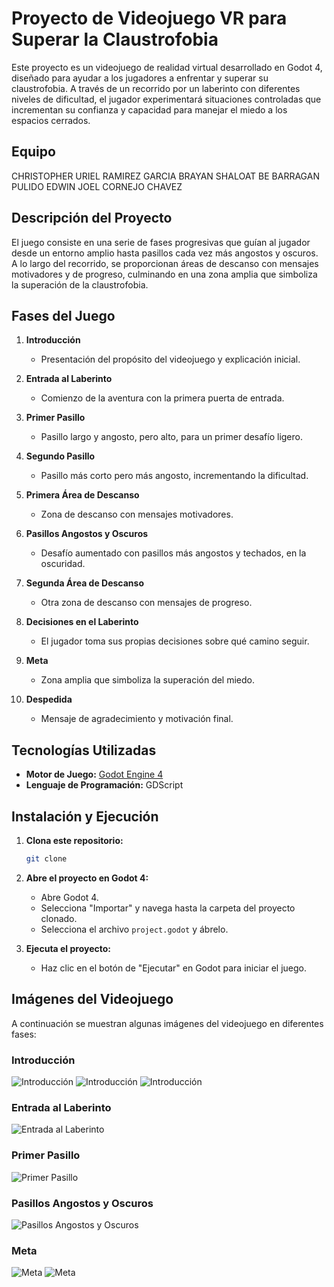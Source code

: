 # Proyecto de Videojuego VR para Superar la Claustrofobia

Este proyecto es un videojuego de realidad virtual desarrollado en Godot 4, diseñado para ayudar a los jugadores a enfrentar y superar su claustrofobia. A través de un recorrido por un laberinto con diferentes niveles de dificultad, el jugador experimentará situaciones controladas que incrementan su confianza y capacidad para manejar el miedo a los espacios cerrados.

## Equipo

CHRISTOPHER URIEL RAMIREZ GARCIA
BRAYAN SHALOAT BE BARRAGAN PULIDO
EDWIN JOEL CORNEJO CHAVEZ

## Descripción del Proyecto

El juego consiste en una serie de fases progresivas que guían al jugador desde un entorno amplio hasta pasillos cada vez más angostos y oscuros. A lo largo del recorrido, se proporcionan áreas de descanso con mensajes motivadores y de progreso, culminando en una zona amplia que simboliza la superación de la claustrofobia.

## Fases del Juego

1. **Introducción**
   - Presentación del propósito del videojuego y explicación inicial.
2. **Entrada al Laberinto**

   - Comienzo de la aventura con la primera puerta de entrada.

3. **Primer Pasillo**

   - Pasillo largo y angosto, pero alto, para un primer desafío ligero.

4. **Segundo Pasillo**

   - Pasillo más corto pero más angosto, incrementando la dificultad.

5. **Primera Área de Descanso**

   - Zona de descanso con mensajes motivadores.

6. **Pasillos Angostos y Oscuros**

   - Desafío aumentado con pasillos más angostos y techados, en la oscuridad.

7. **Segunda Área de Descanso**

   - Otra zona de descanso con mensajes de progreso.

8. **Decisiones en el Laberinto**

   - El jugador toma sus propias decisiones sobre qué camino seguir.

9. **Meta**

   - Zona amplia que simboliza la superación del miedo.

10. **Despedida**
    - Mensaje de agradecimiento y motivación final.

## Tecnologías Utilizadas

- **Motor de Juego:** [Godot Engine 4](https://godotengine.org/)
- **Lenguaje de Programación:** GDScript

## Instalación y Ejecución

1. **Clona este repositorio:**

   ```sh
   git clone
   ```

2. **Abre el proyecto en Godot 4:**

   - Abre Godot 4.
   - Selecciona "Importar" y navega hasta la carpeta del proyecto clonado.
   - Selecciona el archivo `project.godot` y ábrelo.

3. **Ejecuta el proyecto:**
   - Haz clic en el botón de "Ejecutar" en Godot para iniciar el juego.

## Imágenes del Videojuego

A continuación se muestran algunas imágenes del videojuego en diferentes fases:

### Introducción

![Introducción](./ScreenShots/img1.jpg)
![Introducción](./ScreenShots/img2.jpg)
![Introducción](./ScreenShots/img3.jpg)

### Entrada al Laberinto

![Entrada al Laberinto](./ScreenShots/img4.jpg)

### Primer Pasillo

![Primer Pasillo](./ScreenShots/img5.jpg)

### Pasillos Angostos y Oscuros

![Pasillos Angostos y Oscuros](./ScreenShots/img6.jpg)

### Meta

![Meta](./ScreenShots/img7.jpg)
![Meta](./ScreenShots/img8.jpg)
